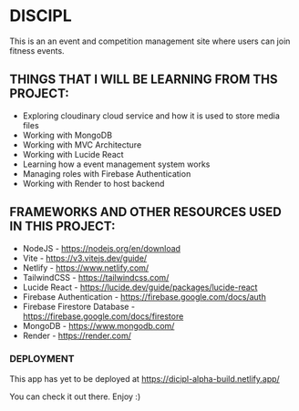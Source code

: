 # DISCIPL

This is an an event and competition management site where users can join fitness events.

## THINGS THAT I WILL BE LEARNING FROM THS PROJECT:

- Exploring cloudinary cloud service and how it is used to store media files
- Working with MongoDB
- Working with MVC Architecture
- Working with Lucide React
- Learning how a event management system works
- Managing roles with Firebase Authentication 
- Working with Render to host backend

## FRAMEWORKS AND OTHER RESOURCES USED IN THIS PROJECT:

- NodeJS - https://nodejs.org/en/download  
- Vite - https://v3.vitejs.dev/guide/  
- Netlify - https://www.netlify.com/  
- TailwindCSS - https://tailwindcss.com/
- Lucide React - https://lucide.dev/guide/packages/lucide-react
- Firebase Authentication - https://firebase.google.com/docs/auth
- Firebase Firestore Database - https://firebase.google.com/docs/firestore
- MongoDB - https://www.mongodb.com/
- Render - https://render.com/

### DEPLOYMENT

This app has yet to be deployed at https://dicipl-alpha-build.netlify.app/

You can check it out there. Enjoy :)